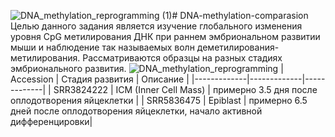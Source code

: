 ![DNA_methylation_reprogramming (1)](https://github.com/user-attachments/assets/974d2a01-6e33-4ef4-b640-aeee2d79124c)# DNA-methylation-comparasion
Целью данного задания является изучение глобального изменения уровня CpG метилирования ДНК при раннем эмбриональном развитии мыши и наблюдение так называемых волн деметилирования-метилирования.
Рассматриваются образцы на разных стадиях эмбрионального развития.
![DNA_methylation_reprogramming](https://github.com/user-attachments/assets/c407c178-0443-452d-9153-c0319c3af5fd)
| Accession | Стадия развития | Описание |
|-------------|-------------|-------------|
| SRR3824222 | ICM (Inner Cell Mass) | примерно 3.5 дня после оплодотворения яйцеклетки |
| SRR5836475 | Epiblast | примерно 6.5 дней после оплодотворения яйцеклетки, начало активной дифференцировки|


